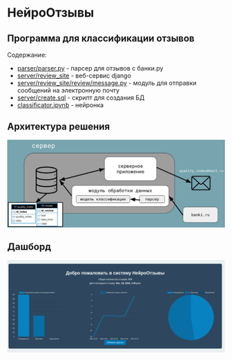 # НейроОтзывы
## Программа для классификации отзывов

Содержание:
- [parser/parser.py](https://github.com/drobotunyulia/neuro_reviews/blob/main/paresr/parser.py) - парсер для отзывов с банки.ру
- [server/review_site](https://github.com/drobotunyulia/neuro_reviews/tree/main/server/review_site) - веб-сервис django
- [server/review_site/review/message.py](https://github.com/drobotunyulia/neuro_reviews/blob/main/server/review_site/review/message.py) - модуль для отправки сообщений на электронную почту
- [server/create.sql](https://github.com/drobotunyulia/neuro_reviews/blob/main/server/create.sql) - скрипт для создания БД
- [classificator.ipynb](https://github.com/drobotunyulia/neuro_reviews/blob/main/classificator.ipynb) - нейронка

## Архитектура решения
![model](https://github.com/drobotunyulia/neuro_reviews/blob/main/arch.png)

## Дашборд

![board](https://github.com/drobotunyulia/neuro_reviews/blob/main/board.png)
